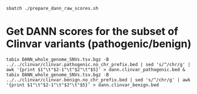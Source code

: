 ```
sbatch ./prepare_dann_raw_scores.sh
```

# Get DANN scores for the subset of Clinvar variants (pathogenic/benign)
```
tabix DANN_whole_genome_SNVs.tsv.bgz -B ../../clinvar/clinvar.pathogenic.no_chr_prefix.bed | sed 's/^/chr/g' | awk '{print $1"\t"$2-1"\t"$2"\t"$5}' > dann.clinvar_pathogenic.bed &
tabix DANN_whole_genome_SNVs.tsv.bgz -B ../../clinvar/clinvar.benign.no_chr_prefix.bed | sed 's/^/chr/g' | awk '{print $1"\t"$2-1"\t"$2"\t"$5}' > dann.clinvar_benign.bed
```
